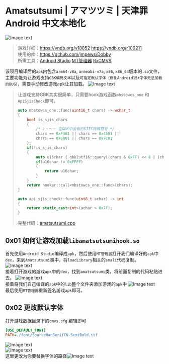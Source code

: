 # Amatsutsumi | アマツツミ | 天津罪 Android 中文本地化
![Image text](https://raw.githubusercontent.com/cokkeijigen/amatsutsumi_android/master/pictures/img_amatsutsumi_00.png)<br>
> 游戏详细：https://vndb.org/v18852  https://vndb.org/r100211 <br>
> 使用的库：https://github.com/jmpews/Dobby <br>
> 所需工具：[Android Studio](https://developer.android.com/studio) [MT管理器](https://mt2.cn/) [RxCMVS](https://github.com/ZQF-ReVN/RxCMVS) <br>

该项目编译后的`apk`内包含`arm64-v8a`, `armeabi-v7a`, `x86`, `x86_64`版本的`.so`文件，主要功能为让游戏支持`GBK编码文本`以及`可指定默认字体（修复Android15+字体无法加载的BUG）`，需要手动修改游戏apk让其加载。
![Image text](https://raw.githubusercontent.com/cokkeijigen/amatsutsumi_android/master/pictures/img_amatsutsumi_01.png)<br>

> 让游戏支持GBK其实很简单，只需要hook游戏函数`mbstowcs_one` 和`ApiSjisCheck`即可。
> ```cpp
> auto mbstowcs_one::func(uint16_t chars) -> wchar_t
> {
>     bool is_sjis_chars
>     {
>         /* ♪・～－ 在GBK中没有的SJIS特殊符号 */
>         chars == 0xF481 || chars == 0x4581 ||
>         chars == 0x6081 || chars == 0x7C81
>     };
>     if(!is_sjis_chars)
>     {
>         auto u16char { gbk2utf16::query((chars & 0xFF) << 8 | (chars >> 8)) };
>         if(u16char != 0xFFFF)
>         {
>             return u16char;
>         }
>     }
>     return hooker::call<mbstowcs_one::func>(chars);
> }
> 
> auto api_sjis_check::func(uint8_t achar) -> int
> {
>     return static_cast<int>(achar > 0x7F);
> }
> ```
>
> 完整代码：[amatsutsumi.cpp](https://github.com/cokkeijigen/Amatsutsumi-Android/blob/master/amatsutsumi/app/src/main/cpp/src/amatsutsumi.cpp)
## 0x01 如何让游戏加载`libamatsutsumihook.so`
首先使用`Android Studio`编译成`apk`，然后使用`MT管理器`打开我们编译好的`apk`中`dex`，来到`Amatsutsumi`类中，将`loadLibrary`相关的`smali`代码复制。
![Image text](https://raw.githubusercontent.com/cokkeijigen/amatsutsumi_android/master/pictures/img_amatsutsumi_02.png)<br>
接着打开游戏的游戏`apk`中的`dex`，找到`amatsutsumi`类，将前面复制的代码粘贴进去。
![Image text](https://raw.githubusercontent.com/cokkeijigen/amatsutsumi_android/master/pictures/img_amatsutsumi_03.png)<br>
接着将我们自己编译的`apk`中的`lib`整个文件夹添加游戏的`apk`中
![Image text](https://raw.githubusercontent.com/cokkeijigen/amatsutsumi_android/master/pictures/img_amatsutsumi_04.png)<br>
最后使用`MT管理器`重新签名游戏`apk`即可。

## 0x02 更改默认字体
打开游戏数据目录下的`cmvs.cfg` 编辑即可
```cfg
[USE_DEFAULT_FONT]
PATH=./font/SourceHanSerifCN-SemiBold.ttf
```
![Image text](https://raw.githubusercontent.com/cokkeijigen/amatsutsumi_android/master/pictures/img_amatsutsumi_05.png)<br>
![Image text](https://raw.githubusercontent.com/cokkeijigen/amatsutsumi_android/master/pictures/img_amatsutsumi_06.png)<br>
这里更改为你要替换字体的路径![Image text](https://raw.githubusercontent.com/cokkeijigen/amatsutsumi_android/master/pictures/img_amatsutsumi_07.png)<br>